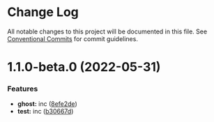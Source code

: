 # Change Log

All notable changes to this project will be documented in this file.
See [Conventional Commits](https://conventionalcommits.org) for commit guidelines.

# 1.1.0-beta.0 (2022-05-31)


### Features

* **ghost:** inc ([8efe2de](https://github.com/dbasilioesp/lerna-learning/commit/8efe2de4daf95e7c21f046111077a0aa537d070a))
* **test:** inc ([b30667d](https://github.com/dbasilioesp/lerna-learning/commit/b30667d6d7036fc7882a13c35d399c46e15ceaf8))
